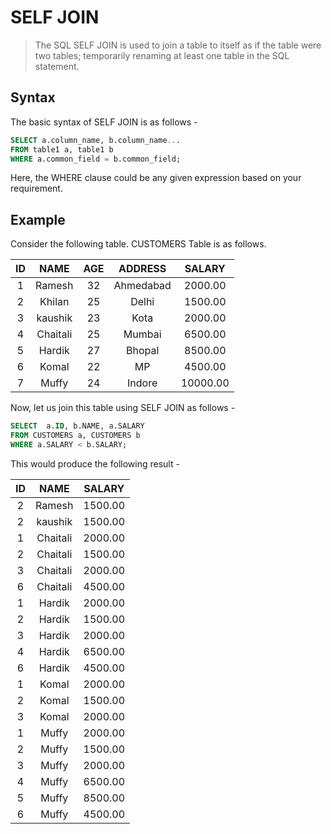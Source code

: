 # SELF JOIN
> The SQL SELF JOIN is used to join a table to itself as if the table were two tables; temporarily renaming at least one table in the SQL statement.

## Syntax
The basic syntax of SELF JOIN is as follows -

```sql
SELECT a.column_name, b.column_name...
FROM table1 a, table1 b
WHERE a.common_field = b.common_field;
```

Here, the WHERE clause could be any given expression based on your requirement.

## Example
Consider the following table.
CUSTOMERS Table is as follows.

| ID | NAME | AGE | ADDRESS | SALARY |
| :--: | :--: | :--: | :--: | :--: |
|  1  |  Ramesh  |  32  |  Ahmedabad  |  2000.00  |  
|  2  |  Khilan  |  25  |  Delhi  |  1500.00  |  
|  3  | kaushik |  23  |  Kota  |  2000.00  |  
|  4  |  Chaitali  |  25  |  Mumbai  |  6500.00  |  
|  5  |  Hardik  |  27  |  Bhopal  |  8500.00  |  
|  6  |  Komal  |  22  | MP |  4500.00  |  
|  7  |  Muffy  |  24  |  Indore  |  10000.00  | 

Now, let us join this table using SELF JOIN as follows -

```sql
SELECT  a.ID, b.NAME, a.SALARY
FROM CUSTOMERS a, CUSTOMERS b
WHERE a.SALARY < b.SALARY;
```

This would produce the following result -

| ID | NAME     | SALARY  |
| :--: | :--: | :--: |
|  2 | Ramesh   | 1500.00 |
|  2 | kaushik  | 1500.00 |
|  1 | Chaitali | 2000.00 |
|  2 | Chaitali | 1500.00 |
|  3 | Chaitali | 2000.00 |
|  6 | Chaitali | 4500.00 |
|  1 | Hardik   | 2000.00 |
|  2 | Hardik   | 1500.00 |
|  3 | Hardik   | 2000.00 |
|  4 | Hardik   | 6500.00 |
|  6 | Hardik   | 4500.00 |
|  1 | Komal    | 2000.00 |
|  2 | Komal    | 1500.00 |
|  3 | Komal    | 2000.00 |
|  1 | Muffy    | 2000.00 |
|  2 | Muffy    | 1500.00 |
|  3 | Muffy    | 2000.00 |
|  4 | Muffy    | 6500.00 |
|  5 | Muffy    | 8500.00 |
|  6 | Muffy    | 4500.00 |
